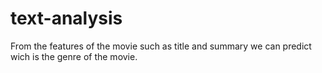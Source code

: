 # text-analysis
From the features of the movie such as title and summary we can predict wich is the genre of the movie.
